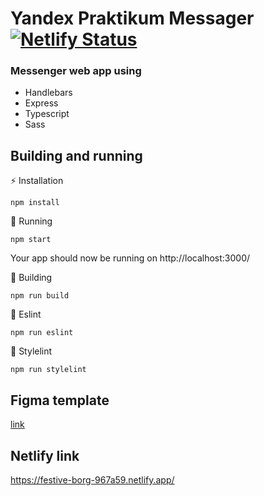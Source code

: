 # Yandex Praktikum Messager [![Netlify Status](https://api.netlify.com/api/v1/badges/bc7a10b0-99ea-41f6-8d3d-0dd425a231f3/deploy-status)](https://app.netlify.com/sites/festive-borg-967a59/deploys)

### Messenger web app using 
* Handlebars
* Express
* Typescript
* Sass

## Building and running
⚡ Installation
```
npm install
```
🐣 Running
```
npm start
```
Your app should now be running on http://localhost:3000/

🌳 Building
```
npm run build
```

📕 Eslint
```
npm run eslint
```

📗 Stylelint
```
npm run stylelint
```

## Figma template
[link](https://www.figma.com/file/5qqMMK48bpSxZEvGV3NG13/Messager?node-id=0%3A1)

## Netlify link
https://festive-borg-967a59.netlify.app/

